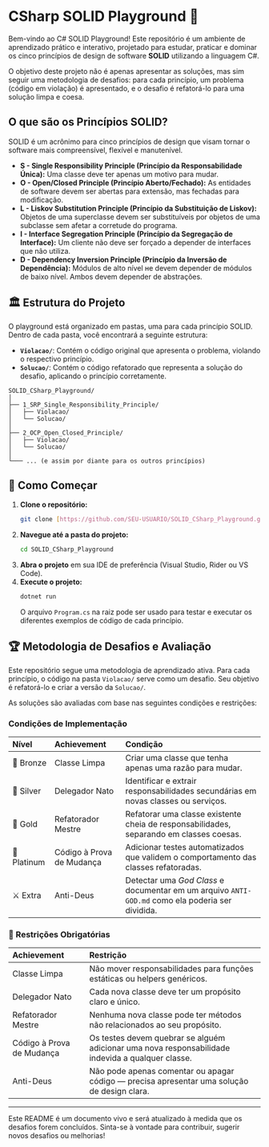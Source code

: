 # CSharp SOLID Playground 🚀

Bem-vindo ao C# SOLID Playground! Este repositório é um ambiente de aprendizado prático e interativo, projetado para estudar, praticar e dominar os cinco princípios de design de software **SOLID** utilizando a linguagem C#.

O objetivo deste projeto não é apenas apresentar as soluções, mas sim seguir uma metodologia de desafios: para cada princípio, um problema (código em violação) é apresentado, e o desafio é refatorá-lo para uma solução limpa e coesa.

## O que são os Princípios SOLID?

SOLID é um acrônimo para cinco princípios de design que visam tornar o software mais compreensível, flexível e manutenível.

* **S - Single Responsibility Principle (Princípio da Responsabilidade Única):** Uma classe deve ter apenas um motivo para mudar.
* **O - Open/Closed Principle (Princípio Aberto/Fechado):** As entidades de software devem ser abertas para extensão, mas fechadas para modificação.
* **L - Liskov Substitution Principle (Princípio da Substituição de Liskov):** Objetos de uma superclasse devem ser substituíveis por objetos de uma subclasse sem afetar a corretude do programa.
* **I - Interface Segregation Principle (Princípio da Segregação de Interface):** Um cliente não deve ser forçado a depender de interfaces que não utiliza.
* **D - Dependency Inversion Principle (Princípio da Inversão de Dependência):** Módulos de alto nível не devem depender de módulos de baixo nível. Ambos devem depender de abstrações.

## 🏛️ Estrutura do Projeto

O playground está organizado em pastas, uma para cada princípio SOLID. Dentro de cada pasta, você encontrará a seguinte estrutura:

* **`Violacao/`**: Contém o código original que apresenta o problema, violando o respectivo princípio.
* **`Solucao/`**: Contém o código refatorado que representa a solução do desafio, aplicando o princípio corretamente.

```
SOLID_CSharp_Playground/
│
├── 1_SRP_Single_Responsibility_Principle/
│   ├── Violacao/
│   └── Solucao/
│
├── 2_OCP_Open_Closed_Principle/
│   ├── Violacao/
│   └── Solucao/
│
└─── ... (e assim por diante para os outros princípios)

```

## 🚀 Como Começar

1.  **Clone o repositório:**
    ```bash
    git clone [https://github.com/SEU-USUARIO/SOLID_CSharp_Playground.git](https://github.com/SEU-USUARIO/SOLID_CSharp_Playground.git)
    ```
2.  **Navegue até a pasta do projeto:**
    ```bash
    cd SOLID_CSharp_Playground
    ```
3.  **Abra o projeto** em sua IDE de preferência (Visual Studio, Rider ou VS Code).
4.  **Execute o projeto:**
    ```bash
    dotnet run
    ```
    O arquivo `Program.cs` na raiz pode ser usado para testar e executar os diferentes exemplos de código de cada princípio.

## 🏆 Metodologia de Desafios e Avaliação

Este repositório segue uma metodologia de aprendizado ativa. Para cada princípio, o código na pasta `Violacao/` serve como um desafio. Seu objetivo é refatorá-lo e criar a versão da `Solucao/`.

As soluções são avaliadas com base nas seguintes condições e restrições:

### Condições de Implementação

| Nível     | Achievement             | Condição                                                                             |
| :-------- | :---------------------- | :----------------------------------------------------------------------------------- |
| 🥉 Bronze | Classe Limpa            | Criar uma classe que tenha apenas uma razão para mudar.                              |
| 🥈 Silver | Delegador Nato          | Identificar e extrair responsabilidades secundárias em novas classes ou serviços.    |
| 🥇 Gold   | Refatorador Mestre      | Refatorar uma classe existente cheia de responsabilidades, separando em classes coesas. |
| 💎 Platinum | Código à Prova de Mudança | Adicionar testes automatizados que validem o comportamento das classes refatoradas.  |
| ⚔️ Extra    | Anti-Deus               | Detectar uma *God Class* e documentar em um arquivo `ANTI-GOD.md` como ela poderia ser dividida. |

### 🚨 Restrições Obrigatórias

| Achievement             | Restrição                                                               |
| :---------------------- | :---------------------------------------------------------------------- |
| Classe Limpa            | Não mover responsabilidades para funções estáticas ou helpers genéricos. |
| Delegador Nato          | Cada nova classe deve ter um propósito claro e único.                   |
| Refatorador Mestre      | Nenhuma nova classe pode ter métodos não relacionados ao seu propósito.  |
| Código à Prova de Mudança | Os testes devem quebrar se alguém adicionar uma nova responsabilidade indevida a qualquer classe. |
| Anti-Deus               | Não pode apenas comentar ou apagar código — precisa apresentar uma solução de design clara. |

---

Este README é um documento vivo e será atualizado à medida que os desafios forem concluídos. Sinta-se à vontade para contribuir, sugerir novos desafios ou melhorias!